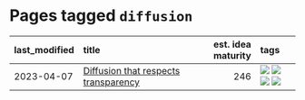 # Pages tagged `diffusion`

|last_modified|title|est. idea maturity|tags
|:---|:---|---:|:---|
|2023-04-07|[Diffusion that respects transparency](../diffusion-that-respects-transparency.md)|246|[![](https://img.shields.io/badge/tag-completed-50c04b)](../tags/completed.md) [![](https://img.shields.io/badge/tag-diffusion-926797)](../tags/diffusion.md) [![](https://img.shields.io/badge/tag-image_processing-e2ec85)](../tags/image_processing.md) [![](https://img.shields.io/badge/tag-transparency-8b768)](../tags/transparency.md)|